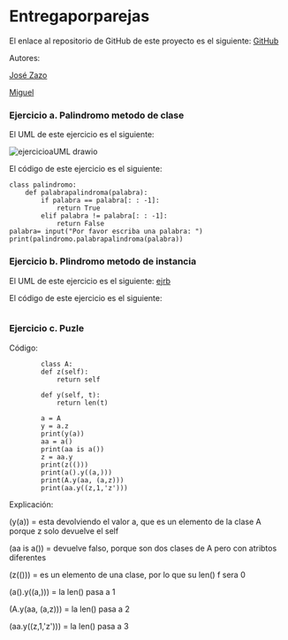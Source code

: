 # Entregaporparejas


El enlace al repositorio de GitHub de este proyecto es el siguiente: [GitHub](https://github.com/jzazooro/Entregaporparejas.git)

Autores:

[José Zazo](https://github.com/jzazooro)

[Miguel](https://github.com/migueliiin)

### Ejercicio a. Palindromo metodo de clase

El UML de este ejercicio es el siguiente:

![ejercicioaUML drawio](https://user-images.githubusercontent.com/91785177/159487858-e9b4ff43-4fda-454d-aedd-e91068a74112.png)

El código de este ejercicio es el siguiente:

```
class palindromo:
    def palabrapalindroma(palabra):
        if palabra == palabra[: : -1]:
            return True
        elif palabra != palabra[: : -1]:
            return False
palabra= input("Por favor escriba una palabra: ")
print(palindromo.palabrapalindroma(palabra))
```

### Ejercicio b. Plindromo metodo de instancia


El UML de este ejercicio es el siguiente:
[ejrb]()

El código de este ejercicio es el siguiente:

```

```


### Ejercicio c. Puzle
    
Código:
    
``` 
        class A: 
        def z(self): 
            return self 
    
        def y(self, t): 
            return len(t) 
    
        a = A 
        y = a.z 
        print(y(a)) 
        aa = a() 
        print(aa is a()) 
        z = aa.y 
        print(z(())) 
        print(a().y((a,))) 
        print(A.y(aa, (a,z))) 
        print(aa.y((z,1,'z'))) 
```
Explicación:

(y(a)) = esta devolviendo el valor a, que es un elemento de la clase A porque z solo devuelve el self

(aa is a()) = devuelve falso, porque son dos clases de A pero con atribtos diferentes

(z(())) = es un elemento de una clase, por lo que su len() f sera 0

(a().y((a,))) = la len() pasa a 1

(A.y(aa, (a,z))) = la len() pasa a 2

(aa.y((z,1,'z'))) = la len() pasa a 3

